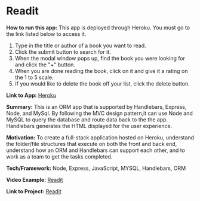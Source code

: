 # Readit
**How to run this app:** 
This app is deployed through Heroku. You must go to the link listed below to access it. 
1. Type in the title or author of a book you want to read.
2. Click the submit button to search for it.
3. When the modal window pops up, find the book you were looking for and click the "+" button.
4. When you are done reading the book, click on it and give it a rating on the 1 to 5 scale.
5. If you would like to delete the book off your list, click the delete button. 

**Link to App:** 
[Heroku](https://)

**Summary:**
This is an ORM app that is supported by Handlebars, Express, Node, and MySql. By following the MVC design pattern,it 
can use Node and MySQL to query the database and route data back to the the app. Handlebars generates the HTML displayed 
for the user experience. 
    
**Motivation:** To create a full-stack application hosted on Heroku, understand the folder/file structures that execute 
on both the front and back end, understand how an ORM and Handlebars can support each other, and to work as a team to get
the tasks completed. 

**Tech/Framework:** Node, Express, JavaScript, MYSQL, Handlebars, ORM

**Video Example:**
[Readit](https://drive.google.com/file/d/1yq16JOymLbC4-ZgOrZCtdiVuvp9C6K6R/view)

**Link to Project:**
[Readit](https://github.com/ReyDiaz33/PRJ2)